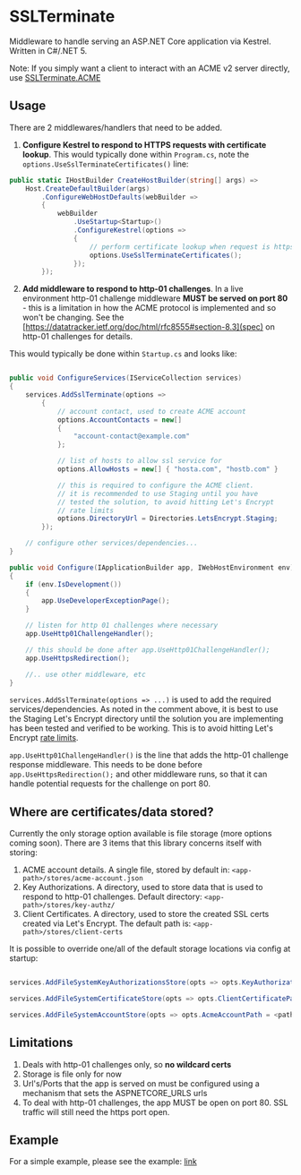 # SSLTerminate

Middleware to handle serving an ASP.NET Core application via Kestrel. Written in C#/.NET 5.

Note:
If you simply want a client to interact with an ACME v2 server directly, use [SSLTerminate.ACME](SSLTerminate.ACME)

## Usage

There are 2 middlewares/handlers that need to be added.

1. **Configure Kestrel to respond to HTTPS requests with certificate lookup**. This would typically done within ```Program.cs```, 
note the ```options.UseSslTerminateCertificates()``` line:

```csharp
public static IHostBuilder CreateHostBuilder(string[] args) =>
    Host.CreateDefaultBuilder(args)
        .ConfigureWebHostDefaults(webBuilder =>
        {
            webBuilder
                .UseStartup<Startup>()
                .ConfigureKestrel(options =>
                {
                    // perform certificate lookup when request is https
                    options.UseSslTerminateCertificates();
                });
        });
```

2. **Add middleware to respond to http-01 challenges**. In a live environment http-01 challenge middleware
 **MUST be served on port 80** - this is a limitation in how the ACME protocol is implemented and so won't
 be changing. See the [https://datatracker.ietf.org/doc/html/rfc8555#section-8.3](spec) on
http-01 challenges for details.

This would typically be done within ```Startup.cs``` and looks like:

```csharp

public void ConfigureServices(IServiceCollection services)
{
    services.AddSslTerminate(options =>
        {
            // account contact, used to create ACME account
            options.AccountContacts = new[]
            {
                "account-contact@example.com"
            };

            // list of hosts to allow ssl service for
            options.AllowHosts = new[] { "hosta.com", "hostb.com" }

            // this is required to configure the ACME client.
            // it is recommended to use Staging until you have 
            // tested the solution, to avoid hitting Let's Encrypt
            // rate limits
            options.DirectoryUrl = Directories.LetsEncrypt.Staging;
        });

    // configure other services/dependencies...
}

public void Configure(IApplicationBuilder app, IWebHostEnvironment env)
{
    if (env.IsDevelopment())
    {
        app.UseDeveloperExceptionPage();
    }

    // listen for http 01 challenges where necessary
    app.UseHttp01ChallengeHandler();

    // this should be done after app.UseHttp01ChallengeHandler();
    app.UseHttpsRedirection();

    //.. use other middleware, etc
}
```

```services.AddSslTerminate(options => ...)``` is used to add the required services/dependencies.
 As noted in the comment above, it is best to use the Staging Let's Encrypt directory 
until the solution you are implementing has been tested and verified to be working. 
This is to avoid hitting Let's Encrypt [rate limits](https://letsencrypt.org/docs/rate-limits/).

```app.UseHttp01ChallengeHandler()``` is the line that adds the http-01 challenge response middleware.
This needs to be done before ```app.UseHttpsRedirection();``` and other middleware runs, so that it can
handle potential requests for the challenge on port 80.

## Where are certificates/data stored?

Currently the only storage option available is file storage (more options coming soon). There are 3 items that this library concerns itself with storing:

1. ACME account details. A single file, stored by default in: ```<app-path>/stores/acme-account.json```
2. Key Authorizations. A directory, used to store data that is used to respond to http-01 challenges. Default directory: ```<app-path>/stores/key-authz/```
3. Client Certificates. A directory, used to store the created SSL certs created via Let's Encrypt. The default path is: ```<app-path>/stores/client-certs```

It is possible to override one/all of the default storage locations via config at startup:

```csharp

services.AddFileSystemKeyAuthorizationsStore(opts => opts.KeyAuthorizationsPath = <path-to-directory>);

services.AddFileSystemCertificateStore(opts => opts.ClientCertificatePath = <path-to-directory>);

services.AddFileSystemAccountStore(opts => opts.AcmeAccountPath = <path-to-file>);

```

## Limitations

1. Deals with http-01 challenges only, so **no wildcard certs**
2. Storage is file only for now
3. Url's/Ports that the app is served on must be configured using a mechanism that sets the ASPNETCORE_URLS urls
4. To deal with http-01 challenges, the app MUST be open on port 80. SSL traffic will still need the https port open.

## Example

For a simple example, please see the example: [link](Examples/HelloWebApp)
